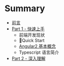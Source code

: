 # Summary

* [前言](README.md)
* [Part 1 - 快速上手](chapters/part1.md)
   * 前端开发现状
   * Quick Start
   * [Angular2 基本概念](chapters/angular2-overview.md)
   * Typescript 语言简介
* [Part 2 - 深入理解](chapters/part2.md)

